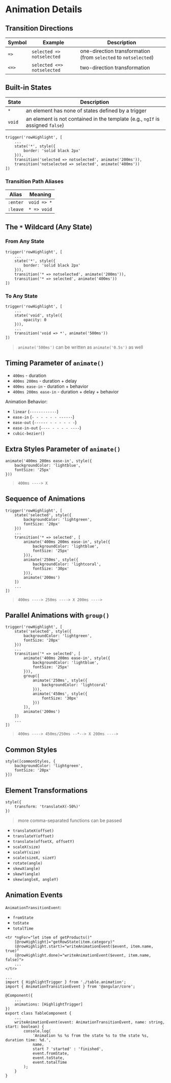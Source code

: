 # Animation Details

## Transition Directions

| Symbol | Example | Description |
|--|--|--|
| `=>` | `selected => notselected` | one-direction transformation (from `selected` to `notselected`) |
| `<=>` | `selected <=> notselected` | two-direction transformation |

## Built-in States

| State | Description |
|--|--|
| `*` | an element has none of states defined by a trigger |
| `void` | an element is not contained in the template (e.g., `ngIf` is assigned `false`) |

```
trigger('rowHighlight', [
	...
	state('*', style({
		border: 'solid black 2px'
	})),
	transition('selected => notselected', animate('200ms')),
	transition('notselected => selected', animate('400ms'))
])
```

### Transition Path Aliases

| Alias | Meaning |
|--|--|
| `:enter` | `void => *` |
| `:leave` | `* => void` |

## The `*` Wildcard (Any State)

### From Any State

```
trigger('rowHighlight', [
	...
	state('*', style({
		border: 'solid black 2px'
	})),
	transition('* => notselected', animate('200ms')),
	transition('* => selected', animate('400ms'))
])
```

### To Any State

```
trigger('rowHighlight', [
	...
	state('void', style({
		opacity: 0
	})),
	...
	transition('void => *', animate('500ms'))
])
```

> `animate('500ms')` can be written as `animate('0.5s')` as well

## Timing Parameter of `animate()`

* `400ms` - duration
* `400ms 200ms` - duration + delay
* `400ms ease-in` - duration + behavior
* `400ms 200ms ease-in` - duration + delay + behavior

Animation Behavior:

* `linear` (`------------`)
* `ease-in` (`- - - - - - ------`)
* `ease-out` (`------ - - - - - -`)
* `ease-in-out` (`---- - - - - ----`)
* `cubic-bezier()`

## Extra Styles Parameter of `animate()`

```
animate('400ms 200ms ease-in', style({
	backgroundColor: 'lightblue',
	fontSize: '25px'
}))
```

> `400ms ----> X`

## Sequence of Animations

```
trigger('rowHighlight', [
	state('selected', style({
		backgroundColor: 'lightgreen',
		fontSize: '20px'
	}))
	...
	transition('* => selected', [
		animate('400ms 200ms ease-in', style({
			backgroundColor: 'lightblue',
			fontSize: '25px'
		})),
		animate('250ms', style({
			backgroundColor: 'lightcoral',
			fontSize: '30px'
		})),
		animate('200ms')
	])
	...
])
```

> `400ms ----> 250ms ----> X 200ms ---->`

## Parallel Animations with `group()`

```
trigger('rowHighlight', [
	state('selected', style({
		backgroundColor: 'lightgreen',
		fontSize: '20px'
	}))
	...
	transition('* => selected', [
		animate('400ms 200ms ease-in', style({
			backgroundColor: 'lightblue',
			fontSize: '25px'
		})),
		group([
			animate('250ms', style({
				backgroundColor: 'lightcoral'
			})),
			animate('450ms', style({
				fontSize: '30px'
			}))
		]),
		animate('200ms')
	])
	...
])
```

> `400ms ----> 450ms/250ms --*--> X 200ms ---->`

## Common Styles

```
style([commonStyles, {
	backgroundColor: 'lightgreen',
	fontSize: '20px'
}])
```

## Element Transformations

```
style({
	transform: 'translateX(-50%)'
})
```

> more comma-separated functions can be passed

* `translateX(offset)`
* `translateY(offset)`
* `translate(offsetX, offsetY)`
* `scaleX(size)`
* `scaleY(size)`
* `scale(sizeX, sizeY)`
* `rotate(angle)`
* `skewX(angle)`
* `skewY(angle)`
* `skew(angleX, angleY)`

## Animation Events

`AnimationTransitionEvent`:

* `fromState`
* `toState`
* `totalTime`

```
<tr *ngFor="let item of getProducts()"
	[@rowHighlight]="getRowState(item.category)"
	(@rowHighlight.start)="writeAnimationEvent($event, item.name, true)"
	(@rowHighlight.done)="writeAnimationEvent($event, item.name, false)">
	...
</tr>
```

```
...
import { HighlightTrigger } from './table.animation';
import { AnimationTransitionEvent } from '@angular/core';

@Component({
	...
	animations: [HighlightTrigger]
})
export class TableComponent {
	...
	writeAnimationEvent(event: AnimationTransitionEvent, name: string, start: boolean) {
		console.log(
			'Animation %s %s from the state %s to the state %s, duration time: %d.',
			name,
			start ? 'started' : 'finished',
			event.fromState,
			event.toState,
			event.totalTime
		);
	}
}
```
